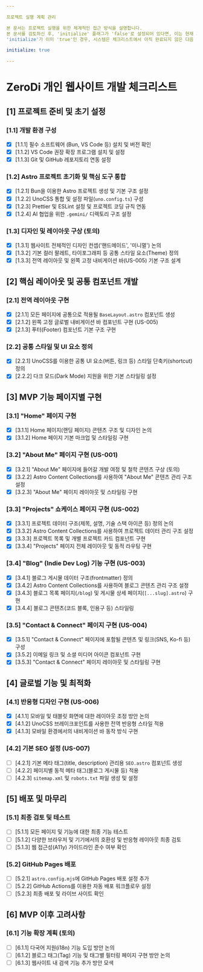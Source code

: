 ```yaml
---

프로젝트 실행 계획 관리

본 문서는 프로젝트 실행을 위한 체계적인 접근 방식을 설명합니다.
본 문서를 검토하신 후, 'initialize' 플래그가 'false'로 설정되어 있다면, 이는 현재 계획이 템플릿임을 의미합니다. 프로젝트의 특정 요구사항에 맞게 이 템플릿을 재구성하신 다음, 'initialize' 값을 'true'로 변경해 주십시오.
'initialize'가 이미 'true'인 경우, 시스템은 체크리스트에서 아직 완료되지 않은 다음 작업을 제안할 것입니다. 사용자 승인 시, 해당 작업은 완료([X])로 표시되며 실행이 진행됩니다.

initialize: true

---
```


# ZeroDi 개인 웹사이트 개발 체크리스트

## [1] 프로젝트 준비 및 초기 설정

### [1.1] 개발 환경 구성

- [x] [1.1.1] 필수 소프트웨어 (Bun, VS Code 등) 설치 및 버전 확인
- [x] [1.1.2] VS Code 권장 확장 프로그램 설치 및 설정
- [x] [1.1.3] Git 및 GitHub 레포지토리 연동 설정

### [1.2] Astro 프로젝트 초기화 및 핵심 도구 통합

- [x] [1.2.1] Bun을 이용한 Astro 프로젝트 생성 및 기본 구조 설정
- [x] [1.2.2] UnoCSS 통합 및 설정 파일(`uno.config.ts`) 구성
- [x] [1.2.3] Prettier 및 ESLint 설정 및 프로젝트 코딩 규칙 연동
- [x] [1.2.4] AI 협업을 위한 `.gemini/` 디렉토리 구조 설정

### [1.3] 디자인 및 레이아웃 구상 (토의)

- [x] [1.3.1] 웹사이트 전체적인 디자인 컨셉('핸드메이드', '미니멀') 논의
- [x] [1.3.2] 기본 컬러 팔레트, 타이포그래피 등 공통 스타일 요소(Theme) 정의
- [x] [1.3.3] 전역 레이아웃 및 왼쪽 고정 내비게이션 바(US-005) 기본 구조 설계

## [2] 핵심 레이아웃 및 공통 컴포넌트 개발

### [2.1] 전역 레이아웃 구현

- [x] [2.1.1] 모든 페이지에 공통으로 적용될 `BaseLayout.astro` 컴포넌트 생성
- [x] [2.1.2] 왼쪽 고정 글로벌 내비게이션 바 컴포넌트 구현 (US-005)
- [x] [2.1.3] 푸터(Footer) 컴포넌트 기본 구조 구현

### [2.2] 공통 스타일 및 UI 요소 정의

- [x] [2.2.1] UnoCSS를 이용한 공통 UI 요소(버튼, 링크 등) 스타일 단축키(shortcut) 정의
- [x] [2.2.2] 다크 모드(Dark Mode) 지원을 위한 기본 스타일링 설정

## [3] MVP 기능 페이지별 구현

### [3.1] "Home" 페이지 구현

- [x] [3.1.1] Home 페이지(랜딩 페이지) 콘텐츠 구조 및 디자인 논의
- [x] [3.1.2] Home 페이지 기본 마크업 및 스타일링 구현

### [3.2] "About Me" 페이지 구현 (US-001)

- [x] [3.2.1] "About Me" 페이지에 들어갈 개발 여정 및 철학 콘텐츠 구상 (토의)
- [x] [3.2.2] Astro Content Collections를 사용하여 "About Me" 콘텐츠 관리 구조 설정
- [x] [3.2.3] "About Me" 페이지 레이아웃 및 스타일링 구현

### [3.3] "Projects" 쇼케이스 페이지 구현 (US-002)

- [x] [3.3.1] 프로젝트 데이터 구조(제목, 설명, 기술 스택 아이콘 등) 정의 논의
- [x] [3.3.2] Astro Content Collections를 사용하여 프로젝트 데이터 관리 구조 설정
- [x] [3.3.3] 프로젝트 목록 및 개별 프로젝트 카드 컴포넌트 구현
- [x] [3.3.4] "Projects" 페이지 전체 레이아웃 및 동적 라우팅 구현

### [3.4] "Blog" (Indie Dev Log) 기능 구현 (US-003)

- [x] [3.4.1] 블로그 게시물 데이터 구조(frontmatter) 정의
- [x] [3.4.2] Astro Content Collections를 사용하여 블로그 콘텐츠 관리 구조 설정
- [x] [3.4.3] 블로그 목록 페이지(`/blog`) 및 게시물 상세 페이지(`[...slug].astro`) 구현
- [x] [3.4.4] 블로그 콘텐츠(코드 블록, 인용구 등) 스타일링

### [3.5] "Contact & Connect" 페이지 구현 (US-004)

- [x] [3.5.1] "Contact & Connect" 페이지에 포함될 콘텐츠 및 링크(SNS, Ko-fi 등) 구성
- [x] [3.5.2] 이메일 링크 및 소셜 미디어 아이콘 컴포넌트 구현
- [x] [3.5.3] "Contact & Connect" 페이지 레이아웃 및 스타일링 구현

## [4] 글로벌 기능 및 최적화

### [4.1] 반응형 디자인 구현 (US-006)

- [x] [4.1.1] 모바일 및 태블릿 화면에 대한 레이아웃 조정 방안 논의
- [x] [4.1.2] UnoCSS 브레이크포인트를 사용한 전역 반응형 스타일 적용
- [x] [4.1.3] 모바일 환경에서의 내비게이션 바 동작 방식 구현

### [4.2] 기본 SEO 설정 (US-007)

- [ ] [4.2.1] 기본 메타 태그(title, description) 관리용 `SEO.astro` 컴포넌트 생성
- [ ] [4.2.2] 페이지별 동적 메타 태그(블로그 게시물 등) 적용
- [ ] [4.2.3] `sitemap.xml` 및 `robots.txt` 파일 생성 및 설정

## [5] 배포 및 마무리

### [5.1] 최종 검토 및 테스트

- [ ] [5.1.1] 모든 페이지 및 기능에 대한 최종 기능 테스트
- [ ] [5.1.2] 다양한 브라우저 및 기기에서의 호환성 및 반응형 레이아웃 최종 검토
- [ ] [5.1.3] 웹 접근성(A11y) 가이드라인 준수 여부 확인

### [5.2] GitHub Pages 배포

- [ ] [5.2.1] `astro.config.mjs`에 GitHub Pages 배포 설정 추가
- [ ] [5.2.2] GitHub Actions를 이용한 자동 배포 워크플로우 설정
- [ ] [5.2.3] 최종 배포 및 라이브 사이트 확인

## [6] MVP 이후 고려사항

### [6.1] 기능 확장 계획 (토의)

- [ ] [6.1.1] 다국어 지원(i18n) 기능 도입 방안 논의
- [ ] [6.1.2] 블로그 태그(Tag) 기능 및 태그별 필터링 페이지 구현 방안 논의
- [ ] [6.1.3] 웹사이트 내 검색 기능 추가 방안 모색
